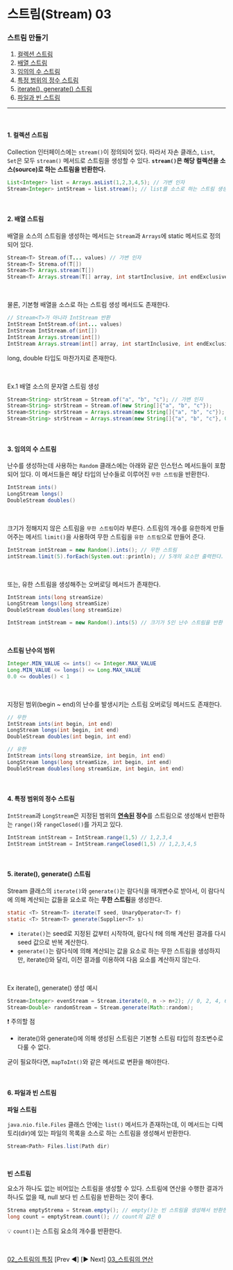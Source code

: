 # 스트림(Stream) 03

### 스트림 만들기

1. [컬렉션 스트림](#1-컬렉션-스트림) 
2. [배열 스트림](#2-배열-스트림)
3. [임의의 수 스트림](#3-임의의-수-스트림)
4. [특정 범위의 정수 스트림](#4-특정-범위의-정수-스트림)
5. [iterate(), generate() 스트림](#5-iterate-generate-스트림)
6. [파일과 빈 스트림](#6-파일과-빈-스트림)

---

<br>

#### 1. 컬렉션 스트림

Collection 인터페이스에는 `stream()`이 정의되어 있다. 따라서 자손 클래스, `List`, `Set`은 모두 `stream()` 메서드로 스트림을 생성할 수 있다. **`stream()`은 해당 컬렉션을 소스(source)로 하는 스트림을 반환한다.**

```java
List<Integer> list = Arrays.asList(1,2,3,4,5); // 가변 인자
Stream<Integer> intStream = list.stream(); // list를 소스로 하는 스트림 생성
```

<br>

#### 2. 배열 스트림

배열을 소스의 스트림을 생성하는 메서드는 `Stream`과 `Arrays`에 static 메서드로 정의되어 있다.

```java
Stream<T> Stream.of(T... values) // 가변 인자
Stream<T> Strema.of(T[])
Stream<T> Arrays.stream(T[])
Stream<T> Arrays.stream(T[] array, int startInclusive, int endExclusive)
```

<br>

물론, 기본형 배열을 소스로 하는 스트림 생성 메서드도 존재한다.

```java
// Stream<T>가 아니라 IntStream 반환
IntStream IntStream.of(int... values)
IntStream IntStream.of(int[])
IntStream Arrays.stream(int[])
IntStream Arrays.stream(int[] array, int startInclusive, int endExclusive)
```

long, double 타입도 마찬가지로 존재한다.

<br>

Ex.1 배열 소스의 문자열 스트림 생성

```java
Stream<String> strStream = Stream.of("a", "b", "c"); // 가변 인자
Stream<String> strStream = Stream.of(new String[]{"a", "b", "c"});
Stream<String> strStream = Arrays.stream(new String[]{"a", "b", "c"});
Stream<String> strStream = Arrays.stream(new String[]{"a", "b", "c"}, 0, 3);
```

<br>

#### 3. 임의의 수 스트림

난수를 생성하는데 사용하는 `Random` 클래스에는 아래와 같은 인스턴스 메서드들이 포함되어 있다. 이 메서드들은 해당 타입의 난수들로 이루어진 `무한 스트림`을 반환한다.

```java
IntStream ints()
LongStream longs()
DoubleStream doubles()
```

<br>

크기가 정해지지 않은 스트림을 `무한 스트림`이라 부른다. 스트림의 개수를 유한하게 만들어주는 메서드 `limit()`을 사용하여 무한 스트림을 `유한 스트림`으로 만들어 준다.

```java
IntStream intStream = new Random().ints(); // 무한 스트림
intStream.limit(5).forEach(System.out::println); // 5개의 요소만 출력한다.
```

<br>

또는, 유한 스트림을 생성해주는 오버로딩 메서드가 존재한다.

```java
IntStream ints(long streamSize)
LongStream longs(long streamSize)
DoubleStream doubles(long streamSize)

IntStream intStream = new Random().ints(5) // 크기가 5인 난수 스트림을 반환
```

<br>

**스트림 난수의 범위**


```java
Integer.MIN_VALUE <= ints() <= Integer.MAX_VALUE
Long.MIN_VALUE <= longs() <= Long.MAX_VALUE
0.0 <= doubles() < 1
```

<br>

지정된 범위(begin ~ end)의 난수를 발생시키는 스트림 오버로딩 메서드도 존재한다.

```java
// 무한
IntStream ints(int begin, int end)
LongStream longs(int begin, int end)
DoubleStream doubles(int begin, int end)

// 유한
IntStream ints(long streamSize, int begin, int end)
LongStream longs(long streamSize, int begin, int end)
DoubleStream doubles(long streamSize, int begin, int end)
```

<br>

#### 4. 특정 범위의 정수 스트림

`IntStream`과 `LongStream`은 지정된 범위의 **<u>연속된</u> 정수**를 스트림으로 생성해서 반환하는 `range()`와 `rangeClosed()`를 가지고 있다.

```java
IntStream intStream = IntStream.range(1,5) // 1,2,3,4
IntStream intStream = IntStream.rangeClosed(1,5) // 1,2,3,4,5
```

<br>

#### 5. iterate(), generate() 스트림

Stream 클래스의 `iterate()`와 `generate()`는 람다식을 매개변수로 받아서, 이 람다식에 의해 계산되는 값들을 요소로 하는 **무한 스트림**을 생성한다.

```java
static <T> Stream<T> iterate(T seed, UnaryOperator<T> f)
static <T> Stream<T> generate(Supplier<T> s)
```

- `iterate()`는 seed로 지정된 값부터 시작하여, 람다식 f에 의해 계산된 결과를 다시 seed 값으로 반복 계산한다.
- `generate()`는 람다식에 의해 계산되는 값을 요소로 하는 무한 스트림을 생성하지만, iterate()와 달리, 이전 결과를 이용하여 다음 요소를 계산하지 않는다.

<br>

Ex iterate(), generate() 생성 예시
```java
Stream<Integer> evenStream = Stream.iterate(0, n -> n+2); // 0, 2, 4, 6, ...
Stream<Double> randomStream = Stream.generate(Math::random);
```

❗️ 주의할 점

- iterate()와 generate()에 의해 생성된 스트림은 기본형 스트림 타입의 참조변수로 다룰 수 없다.

굳이 필요하다면, `mapToInt()`와 같은 메서드로 변환을 해야한다.

<br>

#### 6. 파일과 빈 스트림

**파일 스트림**

`java.nio.file.Files` 클래스 안에는 `list()` 메서드가 존재하는데, 이 메서드는 디렉토리(dir)에 있는 파일의 목록을 소스로 하는 스트림을 생성해서 반환한다.

```java
Stream<Path> Files.list(Path dir)
```

<br>

**빈 스트림**

요소가 하나도 없는 비어있는 스트림을 생성할 수 있다. 스트림에 연산을 수행한 결과가 하나도 없을 때, null 보다 빈 스트림을 반환하는 것이 좋다.

```java
Strema emptyStrema = Stream.empty(); // empty()는 빈 스트림을 생성해서 반환한다.
long count = emptyStream.count(); // count의 값은 0
```

💡 `count()`는 스트림 요소의 개수를 반환한다.

<br>

[02_스트림의 특징](Stream02.md) [Prev ◀︎] [▶︎ Next] [03_스트림의 연산](Stream04.md)